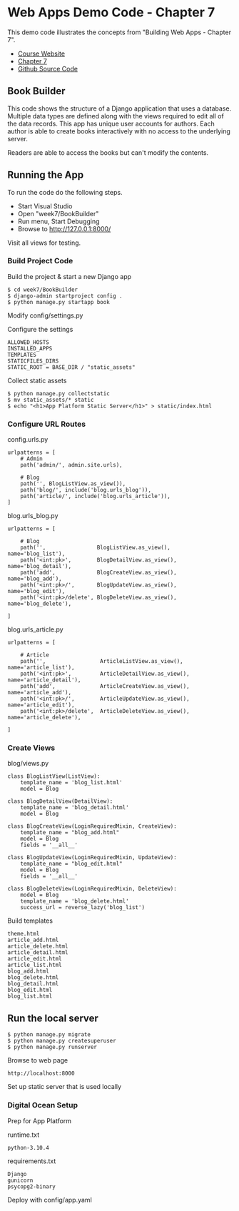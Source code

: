 # Web Apps Demo Code  - Chapter 7

This demo code illustrates the concepts from "Building Web Apps - Chapter 7".

* [Course Website](https://shrinking-world.com/course/bacs350)
* [Chapter 7](https://shrinking-world.com/course/bacs350/chapter/7)
* [Github Source Code](https://github.com/Mark-Seaman/BACS350/tree/main/week7)

## Book Builder

This code shows the structure of a Django application that uses a database.  Multiple data types are 
defined along with the views required to edit all of the data records.  This app has unique user accounts
for authors.  Each author is able to create books interactively with no access to the underlying server.

Readers are able to access the books but can't modify the contents.


## Running the App

To run the code do the following steps.

* Start Visual Studio
* Open "week7/BookBuilder"
* Run menu, Start Debugging
* Browse to http://127.0.0.1:8000/

Visit all views for testing.


### Build Project Code

Build the project & start a new Django app

    $ cd week7/BookBuilder
    $ django-admin startproject config .
    $ python manage.py startapp book

Modify config/settings.py
   
Configure the settings 

    ALLOWED_HOSTS
    INSTALLED_APPS
    TEMPLATES
    STATICFILES_DIRS
    STATIC_ROOT = BASE_DIR / "static_assets"

Collect static assets

    $ python manage.py collectstatic
    $ mv static_assets/* static
    $ echo "<h1>App Platform Static Server</h1>" > static/index.html


### Configure URL Routes

config.urls.py

    urlpatterns = [
        # Admin
        path('admin/', admin.site.urls),

        # Blog
        path('', BlogListView.as_view()),
        path('blog/', include('blog.urls_blog')),
        path('article/', include('blog.urls_article')),
    ]
 
blog.urls_blog.py

    urlpatterns = [

        # Blog
        path('',                BlogListView.as_view(),    name='blog_list'),
        path('<int:pk>',        BlogDetailView.as_view(),  name='blog_detail'),
        path('add',             BlogCreateView.as_view(),  name='blog_add'),
        path('<int:pk>/',       BlogUpdateView.as_view(),  name='blog_edit'),
        path('<int:pk>/delete', BlogDeleteView.as_view(),  name='blog_delete'),

    ]

blog.urls_article.py

    urlpatterns = [

        # Article
        path('',                 ArticleListView.as_view(),    name='article_list'),
        path('<int:pk>',         ArticleDetailView.as_view(),  name='article_detail'),
        path('add',              ArticleCreateView.as_view(),  name='article_add'),
        path('<int:pk>/',        ArticleUpdateView.as_view(),  name='article_edit'),
        path('<int:pk>/delete',  ArticleDeleteView.as_view(),  name='article_delete'),

    ]

### Create Views

blog/views.py

    class BlogListView(ListView):
        template_name = 'blog_list.html'
        model = Blog

    class BlogDetailView(DetailView):
        template_name = 'blog_detail.html'
        model = Blog

    class BlogCreateView(LoginRequiredMixin, CreateView):
        template_name = "blog_add.html"
        model = Blog
        fields = '__all__'

    class BlogUpdateView(LoginRequiredMixin, UpdateView):
        template_name = "blog_edit.html"
        model = Blog
        fields = '__all__'

    class BlogDeleteView(LoginRequiredMixin, DeleteView):
        model = Blog
        template_name = 'blog_delete.html'
        success_url = reverse_lazy('blog_list')


Build templates

    theme.html
    article_add.html
    article_delete.html
    article_detail.html
    article_edit.html
    article_list.html
    blog_add.html
    blog_delete.html
    blog_detail.html
    blog_edit.html
    blog_list.html


## Run the local server

    $ python manage.py migrate
    $ python manage.py createsuperuser
    $ python manage.py runserver

Browse to web page

    http://localhost:8000

Set up static server that is used locally



### Digital Ocean Setup

Prep for App Platform

runtime.txt

    python-3.10.4

requirements.txt

    Django
    gunicorn
    psycopg2-binary

Deploy with config/app.yaml

